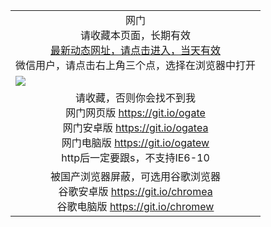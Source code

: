 ﻿<table>
  <tr></tr>
  <!--tr><td colspan=2 align=center><img src="https://cloud.githubusercontent.com/assets/11880933/13434984/f430fae2-e012-11e5-814f-c2df1e82b247.jpg" /></td></tr-->
  <tr><td colspan=2 align=center>网门<br/>
    请收藏本页面，长期有效<br/><a href="https://d19zv76jw0698.cloudfront.net?from=github">最新动态网址，请点击进入，当天有效</a><br/>微信用户，请点击右上角三个点，选择在浏览器中打开
    <!--br>* IE6打开动态网址须在选项中勾选TLS 1.0--></td>
  </tr>
  <tr>
    <td colspan=2><a href="https://d19zv76jw0698.cloudfront.net?from=github" target="_blank"><img src="https://cloud.githubusercontent.com/assets/11880933/15631437/70d0a74e-259d-11e6-946f-6237b4b657bd.jpg" /></a></td> 
  </tr>
  <tr>
    <td colspan=2 align=center>请收藏，否则你会找不到我<br/>
      网门网页版
      <a href="https://github.com/ogate/ogate/blob/master/README.md?web" target="_blank">https://git.io/ogate</a><br>
      网门安卓版
      <a href="https://d19zv76jw0698.cloudfront.net/ogUP.aspx?name=2A%2FoGate.apk">https://git.io/ogatea</a><br/>
      网门电脑版
      <a href="https://d19zv76jw0698.cloudfront.net/ogUP.aspx?name=https%3A%2F%2Fgit.io%2Fogatew">https://git.io/ogatew</a><br/>
      http后一定要跟s，不支持IE6-10
    </td>
  </tr>
  <tr>
    <td colspan=2 align=center>被国产浏览器屏蔽，可选用谷歌浏览器<br/>
      谷歌安卓版
      <a href="https://d19zv76jw0698.cloudfront.net/ogUP.aspx?name=2A%2FChrome.apk">https://git.io/chromea</a><br/>
      谷歌电脑版
      <a href="https://d19zv76jw0698.cloudfront.net/ogUP.aspx?name=2A%2FChrome.zip">https://git.io/chromew</a>
    </td>
  </tr>
  <!--tr>
    <td colspan=2 align=center>可能失效的动态网址
    </td>
  </tr-->
</table>
